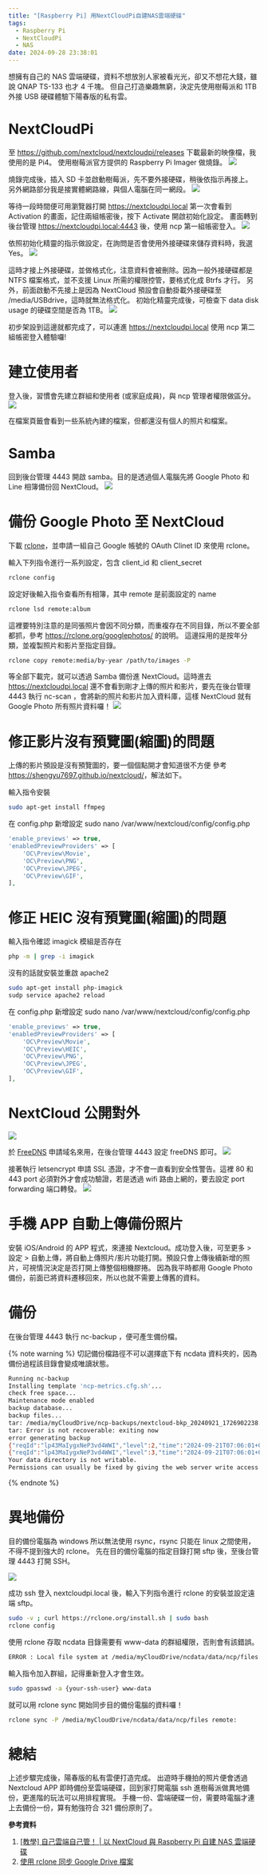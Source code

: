 ```yaml
---
title: "[Raspberry Pi] 用NextCloudPi自建NAS雲端硬碟"
tags:
  - Raspberry Pi
  - NextCloudPi
  - NAS
date: 2024-09-28 23:38:01
---
```


想擁有自己的 NAS 雲端硬碟，資料不想放別人家被看光光，卻又不想花大錢，雖說 QNAP TS-133 也才 4 千塊。
但自己打造樂趣無窮，決定先使用樹莓派和 1TB 外接 USB 硬碟體驗下陽春版的私有雲。

<!--more-->

# NextCloudPi

至 <https://github.com/nextcloud/nextcloudpi/releases> 下載最新的映像檔，我使用的是 Pi4。
使用樹莓派官方提供的 Raspberry Pi Imager 做燒錄。
![](/assets/rpi_imager.png)

燒錄完成後，插入 SD 卡並啟動樹莓派，先不要外接硬碟，稍後依指示再接上。
另外網路部分我是接實體網路線，與個人電腦在同一網段。
![](/assets/home_net_pi.png)

等待一段時間便可用瀏覽器打開 https://nextcloudpi.local
第一次會看到 Activation 的畫面，記住兩組帳密後，按下 Activate 開啟初始化設定。
畫面轉到後台管理 https://nextcloudpi.local:4443 後，使用 ncp 第一組帳密登入。
![](/assets/ncp_wizard.png)

依照初始化精靈的指示做設定，在詢問是否會使用外接硬碟來儲存資料時，我選 Yes。
![](/assets/ncp_wizard_usb.png)

這時才接上外接硬碟，並做格式化，注意資料會被刪除。因為一般外接硬碟都是 NTFS 檔案格式，並不支援 Linux 所需的權限控管，要格式化成 Btrfs 才行。
另外，前面啟動不先接上是因為 NextCloud 預設會自動掛載外接硬碟至 /media/USBdrive，這時就無法格式化。
初始化精靈完成後，可檢查下 data disk usage 的硬碟空間是否為 1TB。
![](/assets/ncp_system_info.png)

初步架設到這邊就都完成了，可以連進 https://nextcloudpi.local 使用 ncp 第二組帳密登入體驗囉!

# 建立使用者

登入後，習慣會先建立群組和使用者 (或家庭成員)，與 ncp 管理者權限做區分。
![](/assets/ncp_user.png)

在檔案頁籤會看到一些系統內建的檔案，但都還沒有個人的照片和檔案。

# Samba

回到後台管理 4443 開啟 samba。目的是透過個人電腦先將 Google Photo 和 Line 相簿備份回 NextCloud。
![](/assets/ncp_samba.png)

# 備份 Google Photo 至 NextCloud

下載 [rclone](https://rclone.org/downloads/)，並申請一組自己 Google 帳號的 OAuth Clinet ID 來使用 rclone。

輸入下列指令進行一系列設定，包含 client_id 和 client_secret

```sh
rclone config
```

設定好後輸入指令查看所有相簿，其中 remote 是前面設定的 name

```sh
rclone lsd remote:album
```

這裡要特別注意的是同張照片會因不同分類，而重複存在不同目錄，所以不要全部都抓，參考 <https://rclone.org/googlephotos/> 的說明。
這邊採用的是按年分類，並複製照片和影片至指定目錄。

```sh
rclone copy remote:media/by-year /path/to/images -P
```

等全部下載完，就可以透過 Samba 備份進 NextCloud。這時進去 https://nextcloudpi.local 還不會看到剛才上傳的照片和影片，要先在後台管理 4443 執行 nc-scan ，會將新的照片和影片加入資料庫，這樣 NextCloud 就有 Google Photo 所有照片資料囉！
![](/assets/ncp_scan.png)

# 修正影片沒有預覽圖(縮圖)的問題

上傳的影片預設是沒有預覽圖的，要一個個點開才會知道很不方便
參考 <https://shengyu7697.github.io/nextcloud/>，解法如下。

輸入指令安裝

```sh
sudo apt-get install ffmpeg
```

在 config.php 新增設定
sudo nano /var/www/nextcloud/config/config.php

```php
'enable_previews' => true,
'enabledPreviewProviders' => [
    'OC\Preview\Movie',
    'OC\Preview\PNG',
    'OC\Preview\JPEG',
    'OC\Preview\GIF',
],
```

# 修正 HEIC 沒有預覽圖(縮圖)的問題

輸入指令確認 imagick 模組是否存在
```sh
php -m | grep -i imagick
```

沒有的話就安裝並重啟 apache2
```sh
sudo apt-get install php-imagick
sudp service apache2 reload
```

在 config.php 新增設定
sudo nano /var/www/nextcloud/config/config.php

```php
'enable_previews' => true,
'enabledPreviewProviders' => [
    'OC\Preview\Movie',
    'OC\Preview\HEIC',
    'OC\Preview\PNG',
    'OC\Preview\JPEG',
    'OC\Preview\GIF',
],
```

# NextCloud 公開對外

![](/assets/freedns.png)

於 [FreeDNS](https://freedns.afraid.org/) 申請域名來用，在後台管理 4443 設定 freeDNS 即可。
![](/assets/ncp_freedns.png)

接著執行 letsencrypt 申請 SSL 憑證，才不會一直看到安全性警告。這裡 80 和 443 port 必須對外才會成功驗證，若是透過 wifi 路由上網的，要去設定 port forwarding 端口轉發。
![](/assets/ncp_ssl.png)

# 手機 APP 自動上傳備份照片

安裝 iOS/Android 的 APP 程式，來連接 Nextcloud。成功登入後，可至更多 > 設定 > 自動上傳，將自動上傳照片/影片功能打開。預設只會上傳後續新增的照片，可視情況決定是否打開上傳整個相機膠捲。
因為我平時都用 Google Photo 備份，前面已將資料遷移回來，所以也就不需要上傳舊的資料。

# 備份

在後台管理 4443 執行 nc-backup ，便可產生備份檔。

{% note warning %}
切記備份檔路徑不可以選擇底下有 ncdata 資料夾的，因為備份過程該目錄會變成唯讀狀態。

```sh
Running nc-backup
Installing template 'ncp-metrics.cfg.sh'...
check free space...
Maintenance mode enabled
backup database...
backup files...
tar: /media/myCloudDrive/ncp-backups/nextcloud-bkp_20240921_1726902238.tar: Cannot write: Read-only file system
tar: Error is not recoverable: exiting now
error generating backup
{"reqId":"lp43MaIygxNeP3vd4WWI","level":2,"time":"2024-09-21T07:06:01+00:00","remoteAddr":"","user":"--","app":"no app in context","method":"","url":"--","message":"Temporary directory /media/myCloudDrive/ncdata/data/tmp is not present or writable","userAgent":"--","version":"29.0.4.1","data":[]}
{"reqId":"lp43MaIygxNeP3vd4WWI","level":3,"time":"2024-09-21T07:06:01+00:00","remoteAddr":"","user":"--","app":"PHP","method":"","url":"--","message":"fopen(/media/myCloudDrive/ncdata/data/data_dir_writability_test_66ee70595461e.tmp): Failed to open stream: Read-only file system at /var/www/nextcloud/lib/private/legacy/OC_Util.php#572","userAgent":"--","version":"29.0.4.1","data":{"app":"PHP"}}
Your data directory is not writable.
Permissions can usually be fixed by giving the web server write access to the root directory. See https://docs.nextcloud.com/server/29/go.php?to=admin-dir_permissions.
```
{% endnote %}

# 異地備份

目的備份電腦為 windows 所以無法使用 rsync，rsync 只能在 linux 之間使用，不得不提到強大的 rclone。
先在目的備份電腦的指定目錄打開 sftp 後，至後台管理 4443 打開 SSH。

![](/assets/ncp_ssh.png)

成功 ssh 登入 nextcloudpi.local 後，輸入下列指令進行 rclone 的安裝並設定遠端 sftp。
```sh
sudo -v ; curl https://rclone.org/install.sh | sudo bash
rclone config
```

使用 rclone 存取 ncdata 目錄需要有 www-data 的群組權限，否則會有該錯誤。
```sh
ERROR : Local file system at /media/myCloudDrive/ncdata/data/ncp/files: error reading source root directory: directory not found
```

輸入指令加入群組，記得重新登入才會生效。
```sh
sudo gpasswd -a {your-ssh-user} www-data
```

就可以用 rclone sync 開始同步目的備份電腦的資料囉！
```sh
rclone sync -P /media/myCloudDrive/ncdata/data/ncp/files remote:
```

# 總結

上述步驟完成後，陽春版的私有雲便打造完成。
出遊時手機拍的照片便會透過 Nextcloud APP 即時備份至雲端硬碟，回到家打開電腦 ssh 進樹莓派做異地備份，更進階的玩法可以用排程實現。
手機一份、雲端硬碟一份，需要時電腦才連上去備份一份，算有勉強符合 321 備份原則了。

**參考資料**

1. [\[教學\] 自己雲端自己管！ | 以 NextCloud 與 Raspberry Pi 自建 NAS 雲端硬碟](https://vocus.cc/article/63a3f27cfd897800011b0a0a)
2. [使用 rclone 同步 Google Drive 檔案](https://www.ichiayi.com/tech/rclone)
